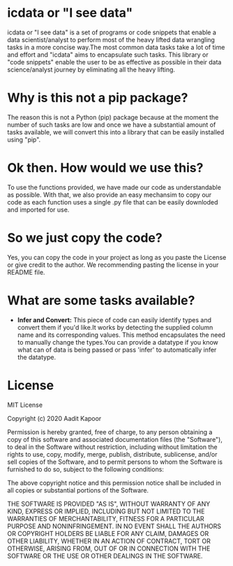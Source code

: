 # icdata or "I see data"
icdata or "I see data" is a set of programs or code snippets that enable a data scientist/analyst to perform most of the heavy lifted data wrangling tasks in a more concise way.The most common data tasks take a lot of time and effort and "icdata" aims to encapsulate such tasks. This library or "code snippets" enable the user to be as effective as possible in their data science/analyst journey by eliminating all the heavy lifting.

# Why is this not a pip package?
The reason this is not a Python (pip) package because at the moment the number of such tasks are low and once we have a substantial amount of tasks available, we will convert this into a library that can be easily installed using "pip".

# Ok then. How would we use this?
To use the functions provided, we have made our code as understandable as possible. With that, we also provide an easy mechansim to copy our code as each function uses a single .py file that can be easily downloded and imported for use.

# So we just copy the code?
Yes, you can copy the code in your project as long as you paste the License or give credit to the author. We recommending pasting the license in your README file.

# What are some tasks available?
- <b>Infer and Convert:</b> This piece of code can easily identify types and convert them if you'd like.It works by detecting the supplied
          column name and its corresponding values. This method encapsulates the need to
    manually change the types.You can provide a datatype if you know what can of data
    is being passed or pass 'infer' to automatically infer the datatype.

# License
MIT License

Copyright (c) 2020 Aadit Kapoor

Permission is hereby granted, free of charge, to any person obtaining a copy
of this software and associated documentation files (the "Software"), to deal
in the Software without restriction, including without limitation the rights
to use, copy, modify, merge, publish, distribute, sublicense, and/or sell
copies of the Software, and to permit persons to whom the Software is
furnished to do so, subject to the following conditions:

The above copyright notice and this permission notice shall be included in all
copies or substantial portions of the Software.

THE SOFTWARE IS PROVIDED "AS IS", WITHOUT WARRANTY OF ANY KIND, EXPRESS OR
IMPLIED, INCLUDING BUT NOT LIMITED TO THE WARRANTIES OF MERCHANTABILITY,
FITNESS FOR A PARTICULAR PURPOSE AND NONINFRINGEMENT. IN NO EVENT SHALL THE
AUTHORS OR COPYRIGHT HOLDERS BE LIABLE FOR ANY CLAIM, DAMAGES OR OTHER
LIABILITY, WHETHER IN AN ACTION OF CONTRACT, TORT OR OTHERWISE, ARISING FROM,
OUT OF OR IN CONNECTION WITH THE SOFTWARE OR THE USE OR OTHER DEALINGS IN THE
SOFTWARE.

